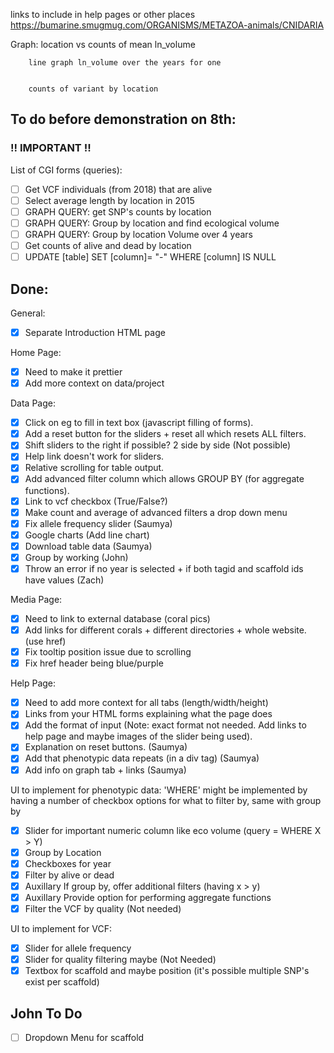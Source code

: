 links to include in help pages or other places  https://bumarine.smugmug.com/ORGANISMS/METAZOA-animals/CNIDARIA


Graph: 
        location vs counts of mean ln_volume


        line graph ln_volume over the years for one 

        
        counts of variant by location

## To do before demonstration on 8th:

### !! IMPORTANT !!
List of CGI forms (queries):

*  [ ] Get VCF individuals (from 2018) that are alive
*  [ ] Select average length by location in 2015
*  [ ] GRAPH QUERY: get SNP's counts by location 
*  [ ] GRAPH QUERY: Group by location and find ecological volume
*  [ ] GRAPH QUERY: Group by location Volume over 4 years
*  [ ] Get counts of alive and dead by  location
*  [ ] UPDATE [table] SET [column]= "-" WHERE [column] IS NULL

## Done:

General:
*  [x] Separate Introduction HTML page

Home Page:
*  [x] Need to make it prettier 
*  [x] Add more context on data/project

Data Page:
*  [x] Click on eg to fill in text box (javascript filling of forms).
*  [x] Add a reset button for the sliders + reset all which resets ALL filters.
*  [x] Shift sliders to the right if possible? 2 side by side (Not possible)
*  [x] Help link doesn't work for sliders.
*  [x] Relative scrolling for table output.
*  [x] Add advanced filter column which allows GROUP BY (for aggregate functions).
*  [x] Link to vcf checkbox (True/False?)
*  [x] Make count and average of advanced filters a drop down menu
*  [x] Fix allele frequency slider (Saumya)
*  [x] Google charts (Add line chart)
*  [x] Download table data (Saumya)
*  [x] Group by working (John)
*  [x] Throw an error if no year is selected + if both tagid and scaffold ids have values (Zach)

Media Page:
*  [x] Need to link to external database (coral pics)
*  [x] Add links for different corals + different directories + whole website. (use href)
*  [x] Fix tooltip position issue due to scrolling
*  [x] Fix href header being blue/purple

Help Page:
*  [x] Need to add more context for all tabs (length/width/height)
*  [x] Links from your HTML forms explaining what the page does
*  [x] Add the format of input (Note: exact format not needed. Add links to help page and maybe images of the slider being used).
*  [X] Explanation on reset buttons. (Saumya)
*  [X] Add that phenotypic data repeats (in a div tag) (Saumya)
*  [X] Add info on graph tab + links (Saumya)

UI to implement for phenotypic data:
'WHERE' might be implemented by having a number of checkbox options for what to filter by, same with group by
*  [x] Slider for important numeric column like eco volume (query = WHERE X > Y) 
*  [x] Group by Location
*  [x] Checkboxes for year
*  [x] Filter by alive or dead
*  [x] Auxillary If group by, offer additional filters (having x > y)
*  [x] Auxillary Provide option for performing aggregate functions
*  [x] Filter the VCF by quality (Not needed)

UI to implement for VCF:
- [x] Slider for allele frequency
- [x] Slider for quality filtering maybe (Not Needed)
- [x] Textbox for scaffold and maybe position (it's possible multiple SNP's exist per scaffold)

## John To Do
- [ ] Dropdown Menu for scaffold
